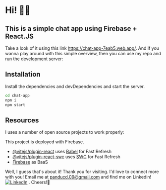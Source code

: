 # Hi! 👋🏼
## This is a simple chat app using Firebase + React.JS

Take a look of it using this link https://chat-app-7eab5.web.app/. And if you wanna play around with this simple overview, then you can use my repo and run the development server:

## Installation

Install the dependencies and devDependencies and start the server.

```sh
cd chat-app
npm i
npm start
```

## Resources

I uses a number of open source projects to work properly:

This project is deployed with Firebase.

- [@vitejs/plugin-react](https://github.com/vitejs/vite-plugin-react/blob/main/packages/plugin-react/README.md) uses [Babel](https://babeljs.io/) for Fast Refresh
- [@vitejs/plugin-react-swc](https://github.com/vitejs/vite-plugin-react-swc) uses [SWC](https://swc.rs/) for Fast Refresh
- [Firebase](https://console.firebase.google.com/?fb_gclid=Cj0KCQiAwtu9BhC8ARIsAI9JHaln202cd5swRbboop6yAesdhf0Ud0oGzneVLIaqL3jWJi5TqcKJDEIaAtFdEALw_wcB&_gl=1*fbeej8*_up*MQ..*_ga*MTMyNTUyMzI5Mi4xNzQwMDk3OTA0*_ga_CW55HF8NVT*MTc0MDA5NzkwNC4xLjAuMTc0MDA5NzkwNC42MC4wLjA.&gclid=Cj0KCQiAwtu9BhC8ARIsAI9JHaln202cd5swRbboop6yAesdhf0Ud0oGzneVLIaqL3jWJi5TqcKJDEIaAtFdEALw_wcB&gclsrc=aw.ds&pli=1) as BaaS


Well, I guess that's about it! Thank you for visiting. I'd love to connect more with you! Email me at panducd.09@gmail.com and find me on Linkedin! [![LinkedIn](https://img.shields.io/badge/LinkedIn-%230077B5.svg?logo=linkedin&logoColor=white)](https://linkedin.com/in/https://www.linkedin.com/in/pandu-cakrawala-darmawan/)  . Cheers!🥂





